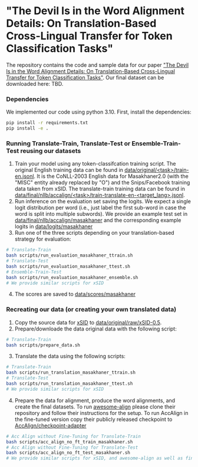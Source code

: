 # "The Devil Is in the Word Alignment Details: On Translation-Based Cross-Lingual Transfer for Token Classification Tasks"

The repository contains the code and sample data for our paper ["The Devil Is in the Word Alignment Details: On Translation-Based Cross-Lingual Transfer for Token Classification Tasks"](https://arxiv.org/pdf/2505.10507). Our final dataset can be downloaded here: TBD.

### Dependencies

We implemented our code using python 3.10.
First, install the dependencies:

```bash
pip install -r requirements.txt
pip install -e .
```

### Running Translate-Train, Translate-Test or Ensemble-Train-Test reusing our datasets

1. Train your model using any token-classifcation training script. The original English training data can be found in [data/original/\<task\>/train-en.jsonl](data/original/masakhaner). It is the CoNLL-2003 English data for Masakhaner2.0 (with the "MISC" entity already replaced by "O") and the Snips/Facebook training data taken from xSID. The translate-train training data can be found in [data/final/nllb/accalign/\<task\>/train-translate-en-\<target_lang\>.jsonl](data/final/nllb/accalign/masakhaner/).
2. Run inference on the evaluation set saving the logits. We expect a single logit distribution per word (i.e., just label the first sub-word in case the word is split into multiple subwords). We provide an example test set in [data/final/nllb/accalign/masakhaner](data/final/nllb/accalign/masakhaner) and the corresponding example logits in [data/logits/masakhaner](data/logits/masakhaner)
3. Run one of the three scripts depending on your translation-based strategy for evaluation:

```bash
# Translate-Train
bash scripts/run_evaluation_masakhaner_ttrain.sh
# Translate-Test
bash scripts/run_evaluation_masakhaner_ttest.sh
# Ensemble-Train-Test
bash scripts/run_evaluation_masakhaner_ensemble.sh
# We provide similar scripts for xSID
```
4. The scores are saved to [data/scores/masakhaner](data/scores/masakhaner)

### Recreating our data (or creating your own translated data)

1. Copy the source data for [xSID](https://github.com/mainlp/xsid/tree/main/data/xSID-0.5) to [data/original/raw/xSID-0.5](data/original/raw/xSID-0.5).
2. Prepare/downloade the data original data with the following script:
```bash
# Translate-Train
bash scripts/prepare_data.sh
```
3. Translate the data using the following scripts:
```bash
# Translate-Train
bash scripts/run_translation_masakhaner_ttrain.sh
# Translate-Test
bash scripts/run_translation_masakhaner_ttest.sh
# We provide similar scripts for xSID
```
4. Prepare the data for alignment, produce the word alignments, and create the final datasets. To run [awesome-align](http://github.com/neulab/awesome-align/tree/master) please clone their repository and follow their instructions for the setup. To run AccAlign in the fine-tuned version copy their publicly released checkpoint to [AccAlign/checkpoint-adapter](AccAlign/checkpoint-adapter)
```bash
# Acc Align without Fine-Tuning for Translate-Train
bash scripts/acc_align_no_ft_train_masakhaner.sh
# Acc Align without Fine-Tuning for Translate-Test
bash scripts/acc_align_no_ft_test_masakhaner.sh
# We provide similar scripts for xSID, and awesome-align as well as fine-tuned AccAlign
```




